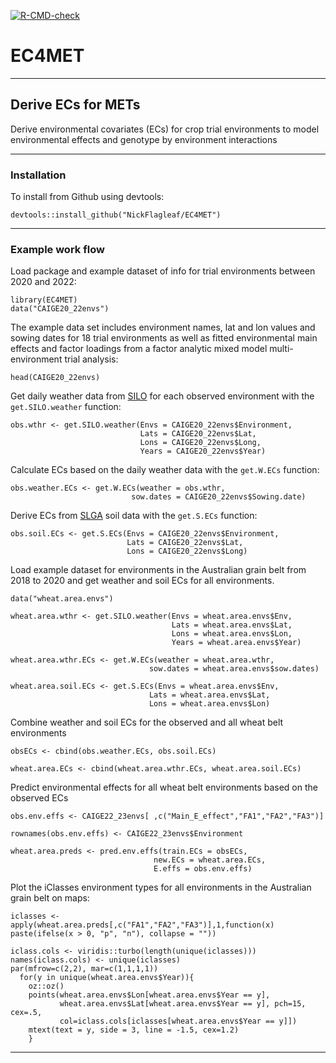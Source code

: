 <!-- badges: start -->
[![R-CMD-check](https://github.com/NickFlagleaf/EC4MET/actions/workflows/R-CMD-check.yaml/badge.svg)](https://github.com/NickFlagleaf/EC4MET/actions/workflows/R-CMD-check.yaml)
<!-- badges: end -->

# EC4MET

***

## Derive ECs for METs 
Derive environmental covariates (ECs) for crop trial environments to model environmental effects and genotype by environment interactions

***

### Installation
To install from Github using devtools:

```
devtools::install_github("NickFlagleaf/EC4MET")
```

***

### Example work flow
Load package and example dataset of info for trial environments between 2020 and 2022:
  ```
library(EC4MET)
data("CAIGE20_22envs")
```

The example data set includes environment names, lat and lon values and sowing dates for 18 trial environments as well as fitted environmental main effects and 
factor loadings from a factor analytic mixed model multi-environment trial analysis:

```
head(CAIGE20_22envs)
```

Get daily weather data from [SILO](https://www.longpaddock.qld.gov.au/silo/) for each observed environment with the `get.SILO.weather` function:
```
obs.wthr <- get.SILO.weather(Envs = CAIGE20_22envs$Environment,
                             Lats = CAIGE20_22envs$Lat,
                             Lons = CAIGE20_22envs$Long,
                             Years = CAIGE20_22envs$Year)
```

Calculate ECs based on the daily weather data with the `get.W.ECs` function:
```
obs.weather.ECs <- get.W.ECs(weather = obs.wthr,
                           sow.dates = CAIGE20_22envs$Sowing.date)
```

Derive ECs from [SLGA](https://www.clw.csiro.au/aclep/soilandlandscapegrid/GetData-R_package.html) soil data with the `get.S.ECs` function:
```
obs.soil.ECs <- get.S.ECs(Envs = CAIGE20_22envs$Environment,
                          Lats = CAIGE20_22envs$Lat,
                          Lons = CAIGE20_22envs$Long)
```

Load example dataset for environments in the Australian grain belt from 2018 to 2020 and get weather and soil ECs for all environments.
```
data("wheat.area.envs")

wheat.area.wthr <- get.SILO.weather(Envs = wheat.area.envs$Env,
                                    Lats = wheat.area.envs$Lat,
                                    Lons = wheat.area.envs$Lon,
                                    Years = wheat.area.envs$Year)
                                  
wheat.area.wthr.ECs <- get.W.ECs(weather = wheat.area.wthr,
                               sow.dates = wheat.area.envs$sow.dates)

wheat.area.soil.ECs <- get.S.ECs(Envs = wheat.area.envs$Env,
                               Lats = wheat.area.envs$Lat,
                               Lons = wheat.area.envs$Lon)

```

Combine weather and soil ECs for the observed and all wheat belt environments 
```
obsECs <- cbind(obs.weather.ECs, obs.soil.ECs)

wheat.area.ECs <- cbind(wheat.area.wthr.ECs, wheat.area.soil.ECs)
```


Predict environmental effects for all wheat belt environments based on the observed ECs
```
obs.env.effs <- CAIGE22_23envs[ ,c("Main_E_effect","FA1","FA2","FA3")]

rownames(obs.env.effs) <- CAIGE22_23envs$Environment

wheat.area.preds <- pred.env.effs(train.ECs = obsECs,
                                new.ECs = wheat.area.ECs,
                                E.effs = obs.env.effs)
```
                                
Plot the iClasses environment types for all environments in the Australian grain belt on maps:
```
iclasses <- apply(wheat.area.preds[,c("FA1","FA2","FA3")],1,function(x) paste(ifelse(x > 0, "p", "n"), collapse = ""))

iclass.cols <- viridis::turbo(length(unique(iclasses)))
names(iclass.cols) <- unique(iclasses)
par(mfrow=c(2,2), mar=c(1,1,1,1))
  for(y in unique(wheat.area.envs$Year)){
    oz::oz()
    points(wheat.area.envs$Lon[wheat.area.envs$Year == y],
           wheat.area.envs$Lat[wheat.area.envs$Year == y], pch=15, cex=.5,
           col=iclass.cols[iclasses[wheat.area.envs$Year == y]])
    mtext(text = y, side = 3, line = -1.5, cex=1.2)
    }
```

***